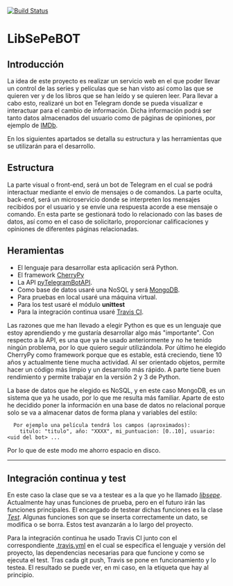 [![Build Status](https://travis-ci.org/GinesNC/LibSePeBOT-IV.svg?branch=master)](https://travis-ci.org/GinesNC/LibSePeBOT-IV)
# LibSePeBOT
## Introducción

La idea de este proyecto es realizar un servicio web en el que poder llevar un control de las series y películas que se han visto así como las que se quieren ver y de los libros que se han leído y se quieren leer. Para llevar a cabo esto, realizaré un bot en Telegram donde se pueda visualizar e interactuar para el cambio de información. Dicha información podrá ser tanto datos almacenados del usuario como de páginas de opiniones, por ejemplo de [IMDb](https://www.imdb.com/).

En los siguientes apartados se detalla su estructura y las herramientas que se utilizarán para el desarrollo.

## Estructura

La parte visual o front-end, será un bot de Telegram en el cual se podrá interactuar mediante el envío de mensajes o de comandos. La parte oculta, back-end, será un microservicio donde se interpreten los mensajes recibidos por el usuario y se envíe una respuesta acorde a ese mensaje o comando. En esta parte se gestionará todo lo relacionado con las bases de datos, así como en el caso de solicitarlo, proporcionar calificaciones y opiniones de diferentes páginas relacionadas.

## Heramientas

- El lenguaje para desarrollar esta aplicación será Python.
- El framework [CherryPy](https://cherrypy.org/)
- La API [pyTelegramBotAPI](https://github.com/eternnoir/pyTelegramBotAPI).
- Como base de datos usaré una NoSQL y será [MongoDB](https://www.mongodb.com/es).
- Para pruebas en local usaré una máquina virtual.
- Para los test usaré el módulo __unittest__
- Para la integración continua usaré [Travis CI](https://travis-ci.org/).

Las razones que me han llevado a elegir Python es que es un lenguaje que estoy aprendiendo y me gustaría desarrollar algo más "importante". Con respecto a la API, es una que ya he usado anteriormente y no he tenido ningún problema, por lo que quiero seguir utilizándola. Por último he elegido CherryPy como framework porque que es estable, está creciendo, tiene 10 años y actualmente tiene mucha actividad. Al ser orientado objetos, permite hacer un código más limpio y un desarrollo más rápido. A parte tiene buen rendimiento y permite trabajar en la versión 2 y 3 de Python.

La base de datos que he elegido es NoSQL, y en este caso MongoDB, es un sistema que ya he usado, por lo que me resulta más familiar. Aparte de esto he decidido poner la información en una base de datos no relacional porque solo se va a almacenar datos de forma plana y variables del estilo:

      Por ejemplo una película tendrá los campos (aproximados):
        titulo: "titulo", año: "XXXX", mi_puntuacion: [0..10], usuario: <uid del bot> ...

Por lo que de este modo me ahorro espacio en disco.
___________________________________

## Integración continua y test

En este caso la clase que se va a testear es a la que yo he llamado [_libsepe_](https://github.com/GinesNC/LibSePeBOT-IV/blob/master/libsepe.py). Actualmente hay unas funciones de prueba, pero en el futuro irán las funciones principales. El encargado de testear dichas funciones es la clase [_Test_](https://github.com/GinesNC/LibSePeBOT-IV/blob/master/test.py). Algunas funciones son que se inserta correctamente un dato, se modifica o se borra. Estos test avanzarán a lo largo del proyecto.

Para la integración continua he usado Travis CI junto con el correspondiente [.travis.yml](https://github.com/GinesNC/LibSePeBOT-IV/blob/master/.travis.yml) en el cual se especifica el lenguaje y versión del proyecto, las dependencias necesarias para que funcione y como se ejecuta el test. Tras cada git push, Travis se pone en funcionamiento y lo testea. El resultado se puede ver, en mi caso, en la etiqueta que hay al principio.
